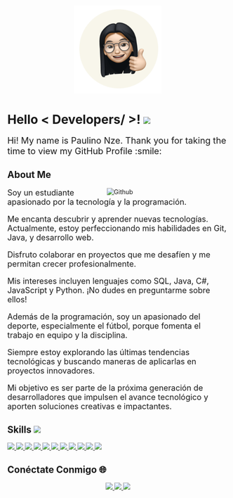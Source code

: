 <p align="center">
    <img width="200" src="https://github.com/Kathryn-Jie/Kathryn-Jie/blob/main/kathryn.png">
</p>

<h1> Hello < Developers/ >! <img src = "https://raw.githubusercontent.com/MartinHeinz/MartinHeinz/master/wave.gif" width = 30px> </h1>
<p align='center'>
</p>



<div style='font-size: 20px;'> Hi! My name is Paulino Nze. Thank you for taking the time to view my GitHub Profile :smile: </div>


<h2> About Me <i class="fas fa-user-graduate"></i></h2>

<img width="55%" align="right" alt="Github" src="https://raw.githubusercontent.com/onimur/.github/master/.resources/git-header.svg" />

<p style="font-size: 18px;">
    <i class="fas fa-laptop-code" style="color: #007bff;"></i> 
    Soy un estudiante apasionado por la tecnología y la programación.
</p>

<p style="font-size: 18px;">
    <i class="fas fa-book-reader" style="color: #28a745;"></i> 
    Me encanta descubrir y aprender nuevas tecnologías. Actualmente, estoy perfeccionando mis habilidades en Git, Java, y desarrollo web.
</p>

<p style="font-size: 18px;">
    <i class="fas fa-project-diagram" style="color: #ff5733;"></i> 
    Disfruto colaborar en proyectos que me desafíen y me permitan crecer profesionalmente.
</p>

<p style="font-size: 18px;">
    <i class="fas fa-code" style="color: #6f42c1;"></i> 
    Mis intereses incluyen lenguajes como SQL, Java, C#, JavaScript y Python. ¡No dudes en preguntarme sobre ellos!
</p>

<p style="font-size: 18px;">
    <i class="fas fa-futbol" style="color: #17a2b8;"></i> 
    Además de la programación, soy un apasionado del deporte, especialmente el fútbol, porque fomenta el trabajo en equipo y la disciplina.
</p>

<p style="font-size: 18px;">
    <i class="fas fa-lightbulb" style="color: #ffc107;"></i> 
    Siempre estoy explorando las últimas tendencias tecnológicas y buscando maneras de aplicarlas en proyectos innovadores.
</p>

<p style="font-size: 18px;">
    <i class="fas fa-rocket" style="color: #dc3545;"></i> 
    Mi objetivo es ser parte de la próxima generación de desarrolladores que impulsen el avance tecnológico y aporten soluciones creativas e impactantes.
</p>


<h2> Skills <img src="https://media2.giphy.com/media/QssGEmpkyEOhBCb7e1/giphy.gif?cid=ecf05e47a0n3gi1bfqntqmob8g9aid1oyj2wr3ds3mg700bl&rid=giphy.gif" width="32px"> </h2>

<a href="https://github.com/tu-usuario?tab=repositories&q=&type=&language=php&sort="> 
    <img width="32px" src="https://raw.githubusercontent.com/rahulbanerjee26/githubAboutMeGenerator/main/icons/php.svg">
</a>
<a href="https://github.com/tu-usuario?tab=repositories&q=&type=&language=sql&sort="> 
    <img width="32px" src="https://raw.githubusercontent.com/rahulbanerjee26/githubAboutMeGenerator/main/icons/sql.svg">
</a>
<a href="https://github.com/tu-usuario?tab=repositories&q=&type=&language=python&sort="> 
    <img width="32px" src="https://raw.githubusercontent.com/rahulbanerjee26/githubAboutMeGenerator/main/icons/python.svg">
</a>
<a href="https://github.com/tu-usuario?tab=repositories&q=&type=&language=css&sort="> 
    <img width="32px" src="https://raw.githubusercontent.com/rahulbanerjee26/githubAboutMeGenerator/main/icons/css.svg">
</a>
<a href="https://github.com/tu-usuario?tab=repositories&q=&type=&language=bootstrap&sort="> 
    <img width="32px" src="https://raw.githubusercontent.com/rahulbanerjee26/githubAboutMeGenerator/main/icons/bootstrap.svg">
</a>
<a href="https://github.com/tu-usuario?tab=repositories&q=&type=&language=dart&sort="> 
    <img width="32px" src="https://raw.githubusercontent.com/rahulbanerjee26/githubAboutMeGenerator/main/icons/dart.svg">
</a>
<a href="https://github.com/tu-usuario?tab=repositories&q=&type=&language=flutter&sort="> 
    <img width="32px" src="https://raw.githubusercontent.com/rahulbanerjee26/githubAboutMeGenerator/main/icons/flutter.svg">
</a>
<a href="https://github.com/tu-usuario?tab=repositories&q=&type=&language=html&sort="> 
    <img width="32px" src="https://raw.githubusercontent.com/rahulbanerjee26/githubAboutMeGenerator/main/icons/html.svg">
</a>
<a href="https://github.com/tu-usuario?tab=repositories&q=&type=&language=c&sort="> 
    <img width="32px" src="https://raw.githubusercontent.com/rahulbanerjee26/githubAboutMeGenerator/main/icons/c.svg">
</a>
<a href="https://github.com/tu-usuario?tab=repositories&q=&type=&language=cpp&sort="> 
    <img width="32px" src="https://raw.githubusercontent.com/rahulbanerjee26/githubAboutMeGenerator/main/icons/cpp.svg">
</a>
<a href="https://github.com/tu-usuario?tab=repositories&q=&type=&language=csharp&sort="> 
    <img width="32px" src="https://raw.githubusercontent.com/rahulbanerjee26/githubAboutMeGenerator/main/icons/csharp.svg">
</a>



## Conéctate Conmigo 🌐
<p align="center">
  <a href="https://www.linkedin.com/in/tu-perfil" target="_blank">
    <img src="https://img.shields.io/badge/LinkedIn-Perfil-blue?style=for-the-badge&logo=linkedin&logoColor=white">
  </a>
  <a href="https://twitter.com/tu-usuario" target="_blank">
    <img src="https://img.shields.io/badge/Twitter-Perfil-lightblue?style=for-the-badge&logo=twitter&logoColor=white">
  </a>
  <a href="https://github.com/tu-usuario" target="_blank">
    <img src="https://img.shields.io/badge/GitHub-Perfil-black?style=for-the-badge&logo=github&logoColor=white">
  </a>
</p>

  
<br>
<br>
  <br>



